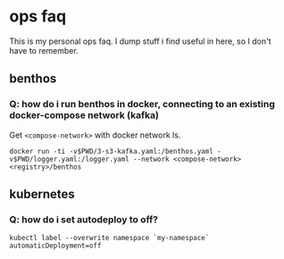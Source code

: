 # ops faq

This is my personal ops faq. I dump stuff i find useful in here, so I don't have to remember.

## benthos

### Q: how do i run benthos in docker, connecting to an existing docker-compose network (kafka)
Get `<compose-network>` with docker network ls.

```
docker run -ti -v$PWD/3-s3-kafka.yaml:/benthos.yaml -v$PWD/logger.yaml:/logger.yaml --network <compose-network>  <registry>/benthos
```

## kubernetes

### Q: how do i set autodeploy to off?

```
kubectl label --overwrite namespace `my-namespace` automaticDeployment=off
```

